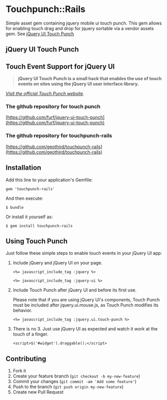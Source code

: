 # Touchpunch::Rails

Simple asset gem containing jquery mobile ui touch punch. This gem allows for enabling touch drag and drop for jquery sortable via a vendor assets gem. See [jQuery UI Touch Punch]()

## jQuery UI Touch Punch
## Touch Event Support for jQuery UI

> **jQuery UI Touch Punch is a small hack that enables the use of touch events on sites using the jQuery UI user interface library.**

_[Visit the official Touch Punch website](http://touchpunch.furf.com)._

### The github repository for touch punch
[https://github.com/furf/jquery-ui-touch-punch](https://github.com/furf/jquery-ui-touch-punch)

### The github repository for touchpunch-rails
[https://github.com/geothird/touchpunch-rails](https://github.com/geothird/touchpunch-rails)

## Installation

Add this line to your application's Gemfile:

    gem 'touchpunch-rails'

And then execute:

    $ bundle

Or install it yourself as:

    $ gem install touchpunch-rails

## Using Touch Punch

Just follow these simple steps to enable touch events in your jQuery UI app:

1. Include jQuery and jQuery UI on your page.

	`<%= javascript_include_tag :jquery %>`	
	
	 `<%= javascript_include_tag :jquery-ui %>`

2. Include Touch Punch after jQuery UI and before its first use.

    Please note that if you are using jQuery UI's components, Touch Punch must be included after jquery.ui.mouse.js, as Touch Punch modifies its behavior.

   `<%= javascript_include_tag :jquery.ui.touch-punch %>`
   
3. There is no 3. Just use jQuery UI as expected and watch it work at the touch of a finger.

    `<script>$('#widget').draggable();</script>`

## Contributing

1. Fork it
2. Create your feature branch (`git checkout -b my-new-feature`)
3. Commit your changes (`git commit -am 'Add some feature'`)
4. Push to the branch (`git push origin my-new-feature`)
5. Create new Pull Request
